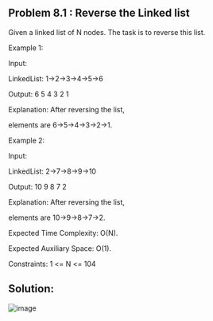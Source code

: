 <h2>Problem 8.1 : Reverse the Linked list</h2>

Given a linked list of N nodes. The task is to reverse this list.

Example 1:

Input:

LinkedList: 1->2->3->4->5->6

Output: 6 5 4 3 2 1

Explanation: After reversing the list,

elements are 6->5->4->3->2->1.

Example 2:

Input:

LinkedList: 2->7->8->9->10

Output: 10 9 8 7 2

Explanation: After reversing the list,

elements are 10->9->8->7->2.

Expected Time Complexity: O(N). 

Expected Auxiliary Space: O(1).

Constraints: 1 <= N <= 104

<h2>Solution:</h2>

![image](https://user-images.githubusercontent.com/46132450/225215877-0cb519ec-aafe-4d24-b82b-00ca253d4c68.png)
